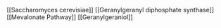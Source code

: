 [[Saccharomyces cerevisiae]]
[[Geranylgeranyl diphosphate synthase]]
[[Mevalonate Pathway]]
[[Geranylgeraniol]]
